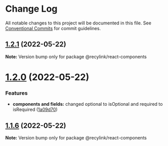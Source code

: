 # Change Log

All notable changes to this project will be documented in this file.
See [Conventional Commits](https://conventionalcommits.org) for commit guidelines.

## [1.2.1](https://github.com/recylink/recylink-commons/compare/v1.2.0...v1.2.1) (2022-05-22)

**Note:** Version bump only for package @recylink/react-components





# [1.2.0](https://github.com/recylink/recylink-commons/compare/v1.1.6...v1.2.0) (2022-05-22)


### Features

* **components and fields:** changed optional to isOptional and required to isRequired ([1a09d70](https://github.com/recylink/recylink-commons/commit/1a09d708ec4f32b207488fe43644dc32149aca6a))





## [1.1.6](https://github.com/recylink/recylink-commons/compare/v1.1.5...v1.1.6) (2022-05-22)

**Note:** Version bump only for package @recylink/react-components
